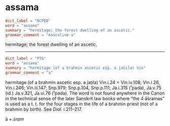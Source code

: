 # assama

``` toml
dict_label = "NCPED"
word = "assama"
summary = "hermitage; the forest dwelling of an ascetic."
grammar_comment = "masculine a"
```

hermitage; the forest dwelling of an ascetic.

--------------------

``` toml
dict_label = "PTS"
word = "assama"
summary = "hermitage (of a brahmin ascetic esp. a jaṭila) Vin"
grammar_comment = "a"
```

hermitage (of a brahmin ascetic esp. a jaṭila) Vin.i.24 = Vin.iv.108; Vin.i.26, Vin.i.246; Vin.iii.147; Snp.979; Snp.p.104, Snp.p.111; Ja.i.315 (˚pada), Ja.v.75 (id.) Ja.v.321, Ja.vi.76 (˚pada). The word is not found anywhere in the Canon in the technical sense of the later Sanskrit law books where “the 4 āśramas” is used as a t. t. for the four stages in the life of a brahmin priest (not of a brahmin by birth). See *Dial.* i.211–⁠217.

ā \+ *śram*


